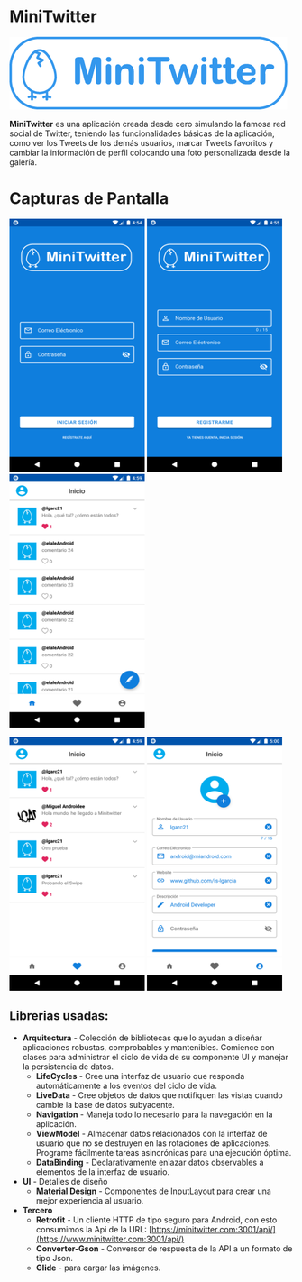 # MiniTwitter

![enter image description here](https://raw.githubusercontent.com/is-lgarcia/mini_twitter/development/screenshots/logo_minitwitter_blue.png )

**MiniTwitter** es una aplicación creada desde cero simulando la famosa red social de Twitter, teniendo las funcionalidades básicas de la aplicación, como ver los Tweets de los demás usuarios, marcar Tweets favoritos y cambiar la información de perfil colocando una foto personalizada desde la galería.

# Capturas de Pantalla

<img src="screenshots/Screenshot_1592931295.png" width="240" height="450"> <img src="screenshots/Screenshot_1592931313.png" width="240" height="450"> <img src="screenshots/Screenshot_1592931578.png" width="240" height="450">

<img src="screenshots/Screenshot_1592931593.png" width="240" height="450"> <img src="screenshots/Screenshot_1592931602.png" width="240" height="450">

## Librerias usadas:

* **Arquitectura** - Colección de bibliotecas que lo ayudan a diseñar aplicaciones robustas, comprobables y mantenibles. Comience con clases para administrar el ciclo de vida de su componente UI y manejar la persistencia de datos.
	* **LifeCycles** - Cree una interfaz de usuario que responda automáticamente a los eventos del ciclo de vida.
	* **LiveData** - Cree objetos de datos que notifiquen las vistas cuando cambie la base de datos subyacente.
	* **Navigation** - Maneja todo lo necesario para la navegación en la aplicación.
	* **ViewModel** - Almacenar datos relacionados con la interfaz de usuario que no se destruyen en las rotaciones de aplicaciones. Programe fácilmente tareas asincrónicas para una ejecución óptima.
	* **DataBinding** - Declarativamente enlazar datos observables a elementos de la interfaz de usuario.
* **UI** - Detalles de diseño
	* **Material Design** - Componentes de InputLayout para crear una mejor experiencia al usuario.
* **Tercero**
	* **Retrofit** - Un cliente HTTP de tipo seguro para Android, con esto consumimos la Api de la URL: [https://minitwitter.com:3001/api/](https://www.minitwitter.com:3001/api/)
	* **Converter-Gson** - Conversor de respuesta de la API a un formato de tipo Json.
	* **Glide** - para cargar las imágenes.

